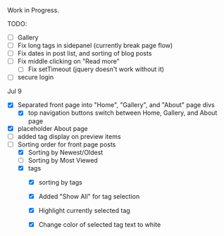 Work in Progress.

TODO:
   - [ ] Gallery
   - [ ] Fix long tags in sidepanel (currently break page flow)
   - [ ] Fix dates in post list, and sorting of blog posts
   - [ ] Fix middle clicking on "Read more"
      - [ ] Fix setTimeout (jquery doesn't work without it)
   - [ ] secure login

Jul 9
   - [x] Separated front page into "Home", "Gallery", and "About" page divs
      - [x] top navigation buttons switch between Home, Gallery, and About page
   - [x] placeholder About page
   - [ ] added tag display on preview items
   - [ ] Sorting order for front page posts
      - [x] Sorting by Newest/Oldest
      - [ ] Sorting by Most Viewed
      - [x] tags
         - [x] sorting by tags
         - [x] Added "Show All" for tag selection
         - [x] Highlight currently selected tag
         - [x] Change color of selected tag text to white

